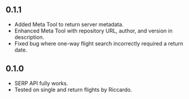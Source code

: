 ## 0.1.1

* Added Meta Tool to return server metadata.
* Enhanced Meta Tool with repository URL, author, and version in description.
* Fixed bug where one-way flight search incorrectly required a return date.

## 0.1.0

* SERP API fully works.
* Tested on single and return flights by Riccardo.
